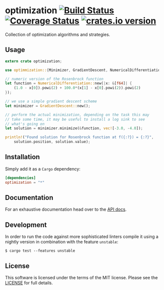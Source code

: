 # optimization [![Build Status](https://travis-ci.org/b52/optimization-rust.svg?branch=master)](https://travis-ci.org/b52/optimization-rust) [![Coverage Status](https://coveralls.io/repos/b52/optimization-rust/badge.svg?branch=master&service=github)](https://coveralls.io/github/b52/optimization-rust?branch=master) [![crates.io version](http://meritbadge.herokuapp.com/optimization)](https://crates.io/crates/optimization)

Collection of optimization algorithms and strategies.

## Usage

```rust
extern crate optimization;

use optimmization::{Minimizer, GradientDescent, NumericalDifferentiation};

// numeric version of the Rosenbrock function
let function = NumericalDifferentiation::new(|x: &[f64]| {
    (1.0 - x[0]).powi(2) + 100.0*(x[1] - x[0].powi(2)).powi(2)
});

// we use a simple gradient descent scheme
let minimizer = GradientDescent::new();

// perform the actual minimization, depending on the task this may
// take some time, it may be useful to install a log sink to see
// what's going on
let solution = minimizer.minimize(&function, vec![-3.0, -4.0]);

println!("Found solution for Rosenbrock function at f({:?}) = {:?}",
    solution.position, solution.value);
```

## Installation

Simply add it as a `Cargo` dependency:

```toml
[dependencies]
optimization = "*"
```

## Documentation

For an exhaustive documentation head over to the [API docs].

## Development

In order to run the code against more sophisticated linters compile it
using a nightly version in combination with the feature `unstable`:

```shell
$ cargo test --features unstable
```

## License

This software is licensed under the terms of the MIT license. Please see the
[LICENSE](LICENSE) for full details.

[API docs]: https://b52.github.io/optimization-rust
